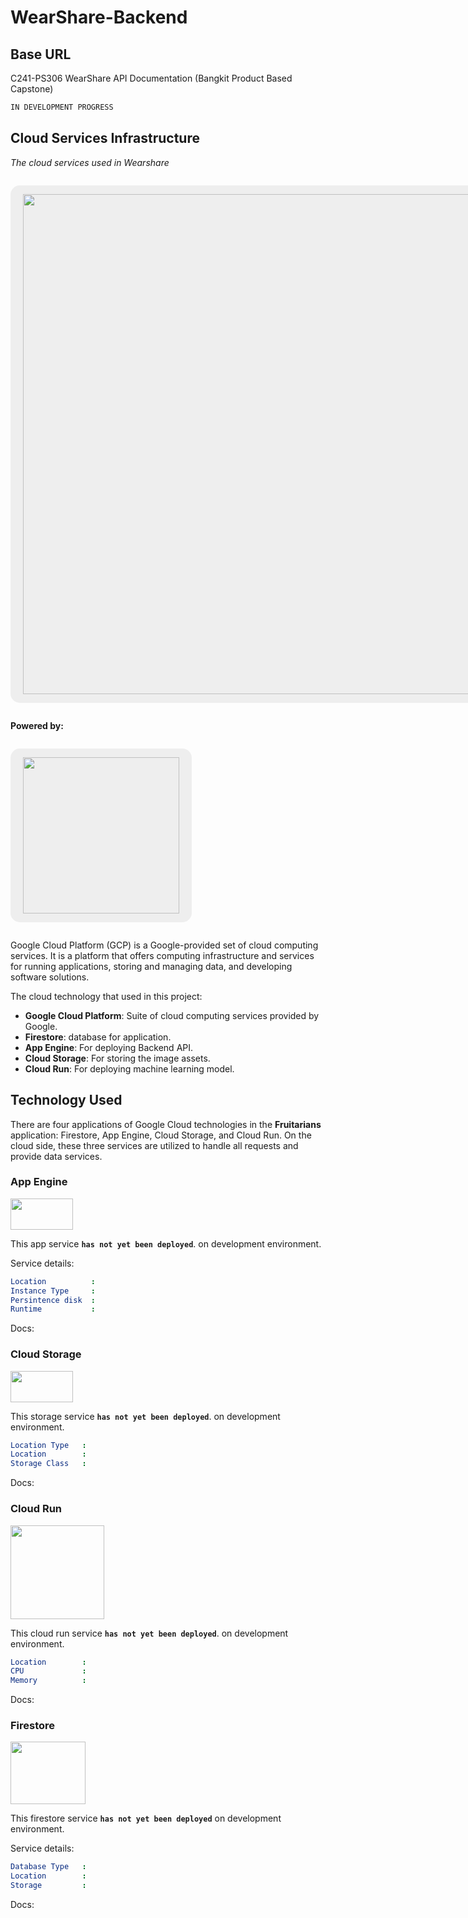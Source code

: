 # WearShare-Backend

## Base URL

C241-PS306 WearShare API Documentation (Bangkit Product Based Capstone)

```sh
IN DEVELOPMENT PROGRESS
```

## Cloud Services Infrastructure

_The cloud services used in Wearshare_

<p style="text-align: center; background-color: #eee; display: inline-block; padding: 14px 20px; border-radius: 15px;">
<img src="https://i.pinimg.com/736x/b9/52/e6/b952e666b566da4a24f37c88653d5755.jpg" width="800"/>
</p>

**Powered by:**

<p style="text-align: center; background-color: #eee; display: inline-block; padding: 14px 20px; border-radius: 15px;">
<img src="https://upload.wikimedia.org/wikipedia/commons/5/51/Google_Cloud_logo.svg" width="250"/>
</p>

Google Cloud Platform (GCP) is a Google-provided set of cloud computing services. It is a platform that offers computing infrastructure and services for running applications, storing and managing data, and developing software solutions.


The cloud technology that used in this project:

-   **Google Cloud Platform**: Suite of cloud computing services provided by Google.
-   **Firestore**: database for application.
-   **App Engine**: For deploying Backend API.
-   **Cloud Storage**: For storing the image assets.
-   **Cloud Run**: For deploying machine learning model.

## Technology Used

There are four applications of Google Cloud technologies in the **Fruitarians** application: Firestore, App Engine, Cloud Storage, and Cloud Run. On the cloud side, these three services are utilized to handle all requests and provide data services.

### App Engine

<img src="https://symbols.getvecta.com/stencil_4/8_google-app-engine.c22bd3c7a9.svg" width="100" height="50"/>

This app service **`has not yet been deployed`**. on development environment.

Service details:

```YAML
Location          : 
Instance Type     : 
Persintence disk  : 
Runtime           : 
```

Docs:


### Cloud Storage

<img src="https://symbols.getvecta.com/stencil_4/47_google-cloud-storage.fee263d33a.svg" width="100" height="50"/>

This storage service **`has not yet been deployed`**. on development environment.

```YAML
Location Type   : 
Location        : 
Storage Class   : 
```

Docs: 

### Cloud Run

<img src="https://www.vectorlogo.zone/logos/google_cloud_run/google_cloud_run-ar21.svg" width="150" height="150"/>

This cloud run service **`has not yet been deployed`**. on development environment.

```YAML
Location        : 
CPU             : 
Memory          : 

```

Docs: 

### Firestore

<img src="https://cdn.cdnlogo.com/logos/f/45/firestore.svg" width="120" height="100"/>

This firestore service **`has not yet been deployed`** on development environment.

Service details:

```YAML
Database Type   : 
Location        : 
Storage         : 
```

Docs: 

